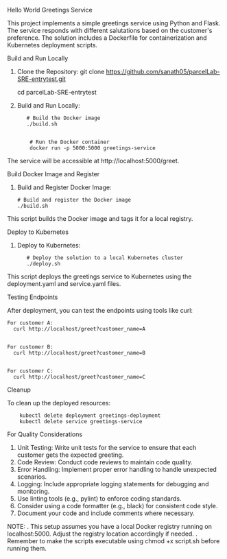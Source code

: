 
Hello World Greetings Service


This project implements a simple greetings service using Python and Flask. The service responds with different salutations based on the customer's preference. The solution includes a Dockerfile for containerization and Kubernetes deployment scripts.


Build and Run Locally


1. Clone the Repository:
    git clone https://github.com/sanath05/parcelLab-SRE-entrytest.git

    cd parcelLab-SRE-entrytest


3. Build and Run Locally:

          # Build the Docker image 
          ./build.sh 
  

           # Run the Docker container 
           docker run -p 5000:5000 greetings-service

  The service will be accessible at http://localhost:5000/greet.


Build Docker Image and Register
              
1. Build and Register Docker Image:
   
       # Build and register the Docker image
       ./build.sh
This script builds the Docker image and tags it for a local registry.


Deploy to Kubernetes
                    
1. Deploy to Kubernetes:

          # Deploy the solution to a local Kubernetes cluster 
          ./deploy.sh
This script deploys the greetings service to Kubernetes using the deployment.yaml and service.yaml files.

Testing Endpoints
                    
After deployment, you can test the endpoints using tools like curl:
  
    For customer A:
      curl http://localhost/greet?customer_name=A


    For customer B:
      curl http://localhost/greet?customer_name=B


    For customer C:
      curl http://localhost/greet?customer_name=C


Cleanup

To clean up the deployed resources:

        kubectl delete deployment greetings-deployment
        kubectl delete service greetings-service


 
For Quality Considerations

1. Unit Testing: Write unit tests for the service to ensure that each customer gets the expected greeting.
2. Code Review: Conduct code reviews to maintain code quality.
3. Error Handling: Implement proper error handling to handle unexpected scenarios.
4. Logging: Include appropriate logging statements for debugging and monitoring.
5. Use linting tools (e.g., pylint) to enforce coding standards.
6. Consider using a code formatter (e.g., black) for consistent code style.
7. Document your code and include comments where necessary.




NOTE:
. This setup assumes you have a local Docker registry running on localhost:5000. Adjust the registry location accordingly if needed.
. Remember to make the scripts executable using chmod +x script.sh before running them.





